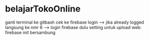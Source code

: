 # belajarTokoOnline
ganti terminal ke gitbash
cek ke firebase login
--> jika already logged langsung ke nmr 6
--> login firebase dulu
setting untuk upload web:
firebase init bersambung